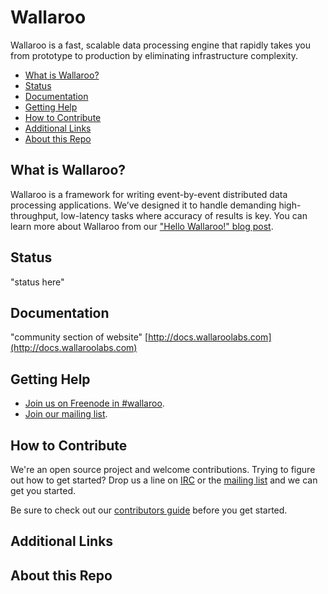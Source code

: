 # Wallaroo

Wallaroo is a fast, scalable data processing engine that rapidly takes you from prototype to production by eliminating infrastructure complexity.

- [What is Wallaroo?](#what-is-wallaroo)
- [Status](#status)
- [Documentation](#documentation)
- [Getting Help](#getting-help)
- [How to Contribute](#how-to-contribute)
- [Additional Links](#additional-links)
- [About this Repo](#about-this-repo)

## What is Wallaroo?

Wallaroo is a framework for writing event-by-event distributed data processing applications. We’ve designed it to handle demanding high-throughput, low-latency tasks where accuracy of results is key. You can learn more about Wallaroo from our ["Hello Wallaroo!" blog post](https://blog.wallaroolabs.com/2017/03/hello-wallaroo/).

## Status

"status here"

## Documentation

"community section of website"
[http://docs.wallaroolabs.com](http://docs.wallaroolabs.com)

## Getting Help

- [Join us on Freenode in #wallaroo](https://webchat.oftc.net/?channels=wallaroo). 
- [Join our mailing list](https://groups.io/g/wallaroo).

## How to Contribute

We're an open source project and welcome contributions. Trying to figure out how to get started? Drop us a line on [IRC](https://webchat.oftc.net/?channels=wallaroo) or the [mailing list](https://groups.io/g/wallaroo) and we can get you started.

Be sure to check out our [contributors guide](CONTRIBUTING.md) before you get started.

## Additional Links

## About this Repo




